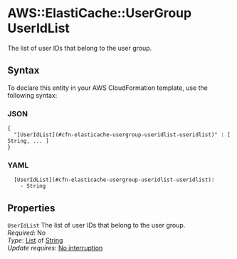 # AWS::ElastiCache::UserGroup UserIdList<a name="aws-properties-elasticache-usergroup-useridlist"></a>

The list of user IDs that belong to the user group\.

## Syntax<a name="aws-properties-elasticache-usergroup-useridlist-syntax"></a>

To declare this entity in your AWS CloudFormation template, use the following syntax:

### JSON<a name="aws-properties-elasticache-usergroup-useridlist-syntax.json"></a>

```
{
  "[UserIdList](#cfn-elasticache-usergroup-useridlist-useridlist)" : [ String, ... ]
}
```

### YAML<a name="aws-properties-elasticache-usergroup-useridlist-syntax.yaml"></a>

```
  [UserIdList](#cfn-elasticache-usergroup-useridlist-useridlist): 
    - String
```

## Properties<a name="aws-properties-elasticache-usergroup-useridlist-properties"></a>

`UserIdList`  <a name="cfn-elasticache-usergroup-useridlist-useridlist"></a>
The list of user IDs that belong to the user group\.  
*Required*: No  
*Type*: [List](#aws-properties-elasticache-usergroup-useridlist) of [String](#aws-properties-elasticache-usergroup-useridlist)  
*Update requires*: [No interruption](https://docs.aws.amazon.com/AWSCloudFormation/latest/UserGuide/using-cfn-updating-stacks-update-behaviors.html#update-no-interrupt)